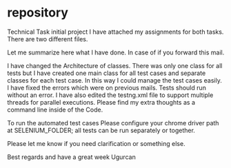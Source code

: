 # repository
Technical Task initial project
I have attached my assignments for both tasks. There are two different files.
 
Let me summarize here what I have done. In case of if you forward this mail.
 
I have changed the Architecture of classes. There was only one class for all tests but I have created one main class for all test cases and separate classes for each test case. In this way I could manage the test cases easily. I have fixed the errors which were on previous mails. Tests should run without an error.
I have also edited the testng.xml file to support multiple threads for parallel executions. Please find my extra thoughts as a command line inside of the Code.
 

To run the automated test cases Please configure your chrome driver path at SELENIUM_FOLDER; 
all tests can be run separately or together.

Please let me know if you need clarification or something else.

Best regards and have a great week
Ugurcan
